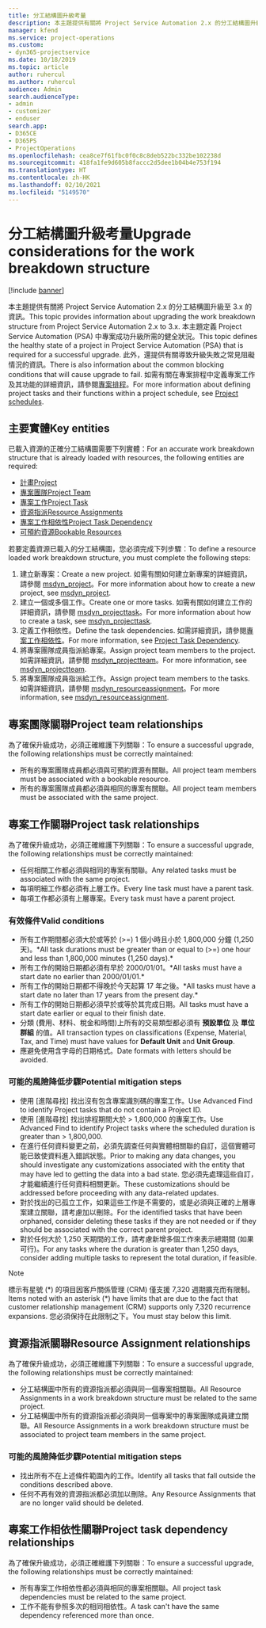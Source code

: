 ```yaml
---
title: 分工結構圖升級考量
description: 本主題提供有關將 Project Service Automation 2.x 的分工結構圖升級至 3.x 的資訊。
manager: kfend
ms.service: project-operations
ms.custom:
- dyn365-projectservice
ms.date: 10/18/2019
ms.topic: article
author: ruhercul
ms.author: ruhercul
audience: Admin
search.audienceType:
- admin
- customizer
- enduser
search.app:
- D365CE
- D365PS
- ProjectOperations
ms.openlocfilehash: cea8ce7f61fbc0f0c8c8deb522bc332be102238d
ms.sourcegitcommit: 418fa1fe9d605b8faccc2d5dee1b04b4e753f194
ms.translationtype: HT
ms.contentlocale: zh-HK
ms.lasthandoff: 02/10/2021
ms.locfileid: "5149570"
---
```

# <a name="upgrade-considerations-for-the-work-breakdown-structure"></a><span data-ttu-id="ea7fb-103">分工結構圖升級考量</span><span class="sxs-lookup"><span data-stu-id="ea7fb-103">Upgrade considerations for the work breakdown structure</span></span>

[!include [banner](../includes/psa-now-project-operations.md)]

<span data-ttu-id="ea7fb-104">本主題提供有關將 Project Service Automation 2.x 的分工結構圖升級至 3.x 的資訊。</span><span class="sxs-lookup"><span data-stu-id="ea7fb-104">This topic provides information about upgrading the work breakdown structure from Project Service Automation 2.x to 3.x.</span></span> <span data-ttu-id="ea7fb-105">本主題定義 Project Service Automation (PSA) 中專案成功升級所需的健全狀況。</span><span class="sxs-lookup"><span data-stu-id="ea7fb-105">This topic defines the healthy state of a project in Project Service Automation (PSA) that is required for a successful upgrade.</span></span> <span data-ttu-id="ea7fb-106">此外，還提供有關導致升級失敗之常見阻礙情況的資訊。</span><span class="sxs-lookup"><span data-stu-id="ea7fb-106">There is also information about the common blocking conditions that will cause upgrade to fail.</span></span> <span data-ttu-id="ea7fb-107">如需有關在專案排程中定義專案工作及其功能的詳細資訊，請參閱[專案排程](project-creating.md)。</span><span class="sxs-lookup"><span data-stu-id="ea7fb-107">For more information about defining project tasks and their functions within a project schedule, see [Project schedules](project-creating.md).</span></span>

## <a name="key-entities"></a><span data-ttu-id="ea7fb-108">主要實體</span><span class="sxs-lookup"><span data-stu-id="ea7fb-108">Key entities</span></span>
<span data-ttu-id="ea7fb-109">已載入資源的正確分工結構圖需要下列實體：</span><span class="sxs-lookup"><span data-stu-id="ea7fb-109">For an accurate work breakdown structure that is already loaded with resources, the following entities are required:</span></span>

- [<span data-ttu-id="ea7fb-110">計畫</span><span class="sxs-lookup"><span data-stu-id="ea7fb-110">Project</span></span>](https://docs.microsoft.com/dynamics365/customerengagement/on-premises/developer/entities/msdyn_project)
- [<span data-ttu-id="ea7fb-111">專案團隊</span><span class="sxs-lookup"><span data-stu-id="ea7fb-111">Project Team</span></span>](https://docs.microsoft.com/dynamics365/customerengagement/on-premises/developer/entities/msdyn_projectteam)
- [<span data-ttu-id="ea7fb-112">專案工作</span><span class="sxs-lookup"><span data-stu-id="ea7fb-112">Project Task</span></span>](https://docs.microsoft.com/dynamics365/customerengagement/on-premises/developer/entities/msdyn_projecttask)
- [<span data-ttu-id="ea7fb-113">資源指派</span><span class="sxs-lookup"><span data-stu-id="ea7fb-113">Resource Assignments</span></span>](https://docs.microsoft.com/dynamics365/customerengagement/on-premises/developer/entities/msdyn_resourceassignment)
- [<span data-ttu-id="ea7fb-114">專案工作相依性</span><span class="sxs-lookup"><span data-stu-id="ea7fb-114">Project Task Dependency</span></span>](https://docs.microsoft.com/dynamics365/customerengagement/on-premises/developer/entities/msdyn_projecttaskdependency)
- [<span data-ttu-id="ea7fb-115">可預約資源</span><span class="sxs-lookup"><span data-stu-id="ea7fb-115">Bookable Resources</span></span>](https://docs.microsoft.com/dynamics365/customerengagement/on-premises/developer/entities/bookableresource)

<span data-ttu-id="ea7fb-116">若要定義資源已載入的分工結構圖，您必須完成下列步驟：</span><span class="sxs-lookup"><span data-stu-id="ea7fb-116">To define a resource loaded work breakdown structure, you must complete the following steps:</span></span>

1. <span data-ttu-id="ea7fb-117">建立新專案：</span><span class="sxs-lookup"><span data-stu-id="ea7fb-117">Create a new project.</span></span> <span data-ttu-id="ea7fb-118">如需有關如何建立新專案的詳細資訊，請參閱 [msdyn_project](https://docs.microsoft.com/dynamics365/customerengagement/on-premises/developer/entities/msdyn_project)。</span><span class="sxs-lookup"><span data-stu-id="ea7fb-118">For more information about how to create a new project, see [msdyn_project](https://docs.microsoft.com/dynamics365/customerengagement/on-premises/developer/entities/msdyn_project).</span></span>
2. <span data-ttu-id="ea7fb-119">建立一個或多個工作。</span><span class="sxs-lookup"><span data-stu-id="ea7fb-119">Create one or more tasks.</span></span> <span data-ttu-id="ea7fb-120">如需有關如何建立工作的詳細資訊，請參閱 [msdyn_projecttask](https://docs.microsoft.com/dynamics365/customerengagement/on-premises/developer/entities/msdyn_projecttask)。</span><span class="sxs-lookup"><span data-stu-id="ea7fb-120">For more information about how to create a task, see [msdyn_projecttask](https://docs.microsoft.com/dynamics365/customerengagement/on-premises/developer/entities/msdyn_projecttask).</span></span>
3. <span data-ttu-id="ea7fb-121">定義工作相依性。</span><span class="sxs-lookup"><span data-stu-id="ea7fb-121">Define the task dependencies.</span></span> <span data-ttu-id="ea7fb-122">如需詳細資訊，請參閱[專案工作相依性](https://docs.microsoft.com/dynamics365/customerengagement/on-premises/developer/entities/msdyn_projecttaskdependency)。</span><span class="sxs-lookup"><span data-stu-id="ea7fb-122">For more information, see [Project Task Dependency](https://docs.microsoft.com/dynamics365/customerengagement/on-premises/developer/entities/msdyn_projecttaskdependency).</span></span>
4. <span data-ttu-id="ea7fb-123">將專案團隊成員指派給專案。</span><span class="sxs-lookup"><span data-stu-id="ea7fb-123">Assign project team members to the project.</span></span> <span data-ttu-id="ea7fb-124">如需詳細資訊，請參閱 [msdyn_projectteam](https://docs.microsoft.com/dynamics365/customerengagement/on-premises/developer/entities/msdyn_projectteam)。</span><span class="sxs-lookup"><span data-stu-id="ea7fb-124">For more information, see [msdyn_projectteam](https://docs.microsoft.com/dynamics365/customerengagement/on-premises/developer/entities/msdyn_projectteam).</span></span>
5. <span data-ttu-id="ea7fb-125">將專案團隊成員指派給工作。</span><span class="sxs-lookup"><span data-stu-id="ea7fb-125">Assign project team members to the tasks.</span></span> <span data-ttu-id="ea7fb-126">如需詳細資訊，請參閱 [msdyn_resourceassignment](https://docs.microsoft.com/dynamics365/customerengagement/on-premises/developer/entities/msdyn_resourceassignment)。</span><span class="sxs-lookup"><span data-stu-id="ea7fb-126">For more information, see [msdyn_resourceassignment](https://docs.microsoft.com/dynamics365/customerengagement/on-premises/developer/entities/msdyn_resourceassignment).</span></span>

## <a name="project-team-relationships"></a><span data-ttu-id="ea7fb-127">專案團隊關聯</span><span class="sxs-lookup"><span data-stu-id="ea7fb-127">Project team relationships</span></span>

<span data-ttu-id="ea7fb-128">為了確保升級成功，必須正確維護下列關聯：</span><span class="sxs-lookup"><span data-stu-id="ea7fb-128">To ensure a successful upgrade, the following relationships must be correctly maintained:</span></span>
- <span data-ttu-id="ea7fb-129">所有的專案團隊成員都必須與可預約資源有關聯。</span><span class="sxs-lookup"><span data-stu-id="ea7fb-129">All project team members must be associated with a bookable resource.</span></span>
- <span data-ttu-id="ea7fb-130">所有的專案團隊成員都必須與相同的專案有關聯。</span><span class="sxs-lookup"><span data-stu-id="ea7fb-130">All project team members must be associated with the same project.</span></span> 

## <a name="project-task-relationships"></a><span data-ttu-id="ea7fb-131">專案工作關聯</span><span class="sxs-lookup"><span data-stu-id="ea7fb-131">Project task relationships</span></span>
<span data-ttu-id="ea7fb-132">為了確保升級成功，必須正確維護下列關聯：</span><span class="sxs-lookup"><span data-stu-id="ea7fb-132">To ensure a successful upgrade, the following relationships must be correctly maintained:</span></span>

- <span data-ttu-id="ea7fb-133">任何相關工作都必須與相同的專案有關聯。</span><span class="sxs-lookup"><span data-stu-id="ea7fb-133">Any related tasks must be associated with the same project.</span></span>
- <span data-ttu-id="ea7fb-134">每項明細工作都必須有上層工作。</span><span class="sxs-lookup"><span data-stu-id="ea7fb-134">Every line task must have a parent task.</span></span>
- <span data-ttu-id="ea7fb-135">每項工作都必須有上層專案。</span><span class="sxs-lookup"><span data-stu-id="ea7fb-135">Every task must have a parent project.</span></span>

### <a name="valid-conditions"></a><span data-ttu-id="ea7fb-136">有效條件</span><span class="sxs-lookup"><span data-stu-id="ea7fb-136">Valid conditions</span></span>

- <span data-ttu-id="ea7fb-137">所有工作期間都必須大於或等於 (>=) 1 個小時且小於 1,800,000 分鐘 (1,250 天)。\*</span><span class="sxs-lookup"><span data-stu-id="ea7fb-137">All task durations must be greater than or equal to (>=) one hour and less than 1,800,000 minutes (1,250 days).\*</span></span>
- <span data-ttu-id="ea7fb-138">所有工作的開始日期都必須有早於 2000/01/01。\*</span><span class="sxs-lookup"><span data-stu-id="ea7fb-138">All tasks must have a start date no earlier than 2000/01/01.\*</span></span>
- <span data-ttu-id="ea7fb-139">所有工作的開始日期都不得晚於今天起算 17 年之後。\*</span><span class="sxs-lookup"><span data-stu-id="ea7fb-139">All tasks must have a start date no later than 17 years from the present day.\*</span></span>
- <span data-ttu-id="ea7fb-140">所有工作的開始日期都必須早於或等於其完成日期。</span><span class="sxs-lookup"><span data-stu-id="ea7fb-140">All tasks must have a start date earlier or equal to their finish date.</span></span>
- <span data-ttu-id="ea7fb-141">分類 (費用、材料、稅金和時間)上所有的交易類型都必須有 **預設單位** 及 **單位群組** 的值。</span><span class="sxs-lookup"><span data-stu-id="ea7fb-141">All transaction types on classifications (Expense, Material, Tax, and Time) must have values for **Default Unit** and **Unit Group**.</span></span>
- <span data-ttu-id="ea7fb-142">應避免使用含字母的日期格式。</span><span class="sxs-lookup"><span data-stu-id="ea7fb-142">Date formats with letters should be avoided.</span></span>

### <a name="potential-mitigation-steps"></a><span data-ttu-id="ea7fb-143">可能的風險降低步驟</span><span class="sxs-lookup"><span data-stu-id="ea7fb-143">Potential mitigation steps</span></span>
- <span data-ttu-id="ea7fb-144">使用 [進階尋找] 找出沒有包含專案識別碼的專案工作。</span><span class="sxs-lookup"><span data-stu-id="ea7fb-144">Use Advanced Find to identify Project tasks that do not contain a Project ID.</span></span>
- <span data-ttu-id="ea7fb-145">使用 [進階尋找] 找出排程期間大於 > 1,800,000 的專案工作。</span><span class="sxs-lookup"><span data-stu-id="ea7fb-145">Use Advanced Find to identify Project tasks where the scheduled duration is greater than > 1,800,000.</span></span>
- <span data-ttu-id="ea7fb-146">在進行任何資料變更之前，必須先調查任何與實體相關聯的自訂，這個實體可能已致使資料進入錯誤狀態。</span><span class="sxs-lookup"><span data-stu-id="ea7fb-146">Prior to making any data changes, you should investigate any customizations associated with the entity that may have led to getting the data into a bad state.</span></span> <span data-ttu-id="ea7fb-147">您必須先處理這些自訂，才能繼續進行任何資料相關更新。</span><span class="sxs-lookup"><span data-stu-id="ea7fb-147">These customizations should be addressed before proceeding with any data-related updates.</span></span>
- <span data-ttu-id="ea7fb-148">對於找出的已孤立工作，如果這些工作是不需要的，或是必須與正確的上層專案建立關聯，請考慮加以刪除。</span><span class="sxs-lookup"><span data-stu-id="ea7fb-148">For the identified tasks that have been orphaned, consider deleting these tasks if they are not needed or if they should be associated with the correct parent project.</span></span>
- <span data-ttu-id="ea7fb-149">對於任何大於 1,250 天期間的工作，請考慮新增多個工作來表示總期間 (如果可行)。</span><span class="sxs-lookup"><span data-stu-id="ea7fb-149">For any tasks where the duration is greater than 1,250 days, consider adding multiple tasks to represent the total duration, if feasible.</span></span>

> [!NOTE]
> <span data-ttu-id="ea7fb-150">標示有星號 (\*) 的項目因客戶關係管理 (CRM) 僅支援 7,320 週期擴充而有限制。</span><span class="sxs-lookup"><span data-stu-id="ea7fb-150">Items noted with an asterisk (\*) have limits that are due to the fact that customer relationship management (CRM) supports only 7,320 recurrence expansions.</span></span> <span data-ttu-id="ea7fb-151">您必須保持在此限制之下。</span><span class="sxs-lookup"><span data-stu-id="ea7fb-151">You must stay below this limit.</span></span>

## <a name="resource-assignment-relationships"></a><span data-ttu-id="ea7fb-152">資源指派關聯</span><span class="sxs-lookup"><span data-stu-id="ea7fb-152">Resource Assignment relationships</span></span>
<span data-ttu-id="ea7fb-153">為了確保升級成功，必須正確維護下列關聯：</span><span class="sxs-lookup"><span data-stu-id="ea7fb-153">To ensure a successful upgrade, the following relationships must be correctly maintained:</span></span>

- <span data-ttu-id="ea7fb-154">分工結構圖中所有的資源指派都必須與同一個專案相關聯。</span><span class="sxs-lookup"><span data-stu-id="ea7fb-154">All Resource Assignments in a work breakdown structure must be related to the same project.</span></span>
- <span data-ttu-id="ea7fb-155">分工結構圖中所有的資源指派都必須與同一個專案中的專案團隊成員建立關聯。</span><span class="sxs-lookup"><span data-stu-id="ea7fb-155">All Resource Assignments in a work breakdown structure must be associated to project team members in the same project.</span></span>

### <a name="potential-mitigation-steps"></a><span data-ttu-id="ea7fb-156">可能的風險降低步驟</span><span class="sxs-lookup"><span data-stu-id="ea7fb-156">Potential mitigation steps</span></span>
- <span data-ttu-id="ea7fb-157">找出所有不在上述條件範圍內的工作。</span><span class="sxs-lookup"><span data-stu-id="ea7fb-157">Identify all tasks that fall outside the conditions described above.</span></span>  
- <span data-ttu-id="ea7fb-158">任何不再有效的資源指派都必須加以刪除。</span><span class="sxs-lookup"><span data-stu-id="ea7fb-158">Any Resource Assignments that are no longer valid should be deleted.</span></span>

## <a name="project-task-dependency-relationships"></a><span data-ttu-id="ea7fb-159">專案工作相依性關聯</span><span class="sxs-lookup"><span data-stu-id="ea7fb-159">Project task dependency relationships</span></span>
<span data-ttu-id="ea7fb-160">為了確保升級成功，必須正確維護下列關聯：</span><span class="sxs-lookup"><span data-stu-id="ea7fb-160">To ensure a successful upgrade, the following relationships must be correctly maintained:</span></span>

- <span data-ttu-id="ea7fb-161">所有專案工作相依性都必須與相同的專案相關聯。</span><span class="sxs-lookup"><span data-stu-id="ea7fb-161">All project task dependencies must be related to the same project.</span></span>
- <span data-ttu-id="ea7fb-162">工作不能有參照多次的相同相依性。</span><span class="sxs-lookup"><span data-stu-id="ea7fb-162">A task can't have the same dependency referenced more than once.</span></span>
